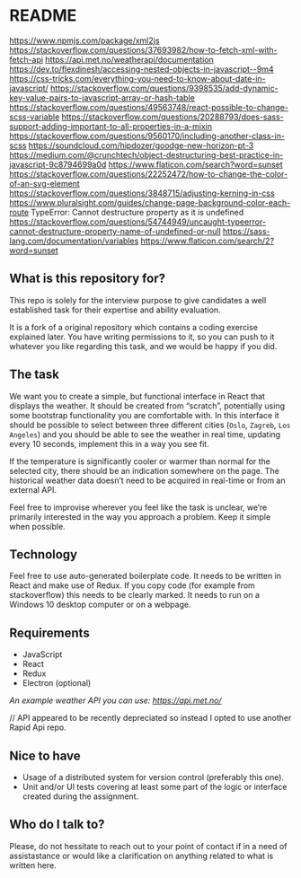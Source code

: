 # README
https://www.npmjs.com/package/xml2js
https://stackoverflow.com/questions/37693982/how-to-fetch-xml-with-fetch-api
https://api.met.no/weatherapi/documentation
https://dev.to/flexdinesh/accessing-nested-objects-in-javascript--9m4
https://css-tricks.com/everything-you-need-to-know-about-date-in-javascript/
https://stackoverflow.com/questions/9398535/add-dynamic-key-value-pairs-to-javascript-array-or-hash-table
https://stackoverflow.com/questions/49563748/react-possible-to-change-scss-variable
https://stackoverflow.com/questions/20288793/does-sass-support-adding-important-to-all-properties-in-a-mixin
https://stackoverflow.com/questions/9560170/including-another-class-in-scss
https://soundcloud.com/hipdozer/goodge-new-horizon-pt-3
https://medium.com/@crunchtech/object-destructuring-best-practice-in-javascript-9c8794699a0d
https://www.flaticon.com/search?word=sunset
https://stackoverflow.com/questions/22252472/how-to-change-the-color-of-an-svg-element
https://stackoverflow.com/questions/3848715/adjusting-kerning-in-css
https://www.pluralsight.com/guides/change-page-background-color-each-route
TypeError: Cannot destructure property as it is undefined
https://stackoverflow.com/questions/54744949/uncaught-typeerror-cannot-destructure-property-name-of-undefined-or-null
https://sass-lang.com/documentation/variables
https://www.flaticon.com/search/2?word=sunset


## What is this repository for?

This repo is solely for the interview purpose to give candidates a well established task for their expertise and ability evaluation. 

It is a fork of a original repository which contains a coding exercise explained later. You have writing permissions to it, so you can push to it whatever you like regarding this task, and we would be happy if you did.

## The task

We want you to create a simple, but functional interface in React that displays the weather. It should be created from “scratch”, potentially using some bootstrap functionality you are comfortable with. In this interface it should be possible to select between three different cities (`Oslo`, `Zagreb`, `Los Angeles`) and you should be able to see the weather in real time, updating every 10 seconds, implement this in a way you see fit.




If the temperature is significantly cooler or warmer than normal for the selected city, there should be an indication somewhere on the page. The historical weather data doesn’t need to be acquired in real-time or from an external API.

Feel free to improvise wherever you feel like the task is unclear, we’re primarily interested in the way you approach a problem. Keep it simple when possible.

## Technology

Feel free to use auto-generated boilerplate code. It needs to be written in React and make use of Redux. If you copy code (for example from stackoverflow) this needs to be clearly marked. It needs to run on a Windows 10 desktop computer or on a webpage.

## Requirements

- JavaScript
- React
- Redux
- Electron (optional)

*An example weather API you can use: https://api.met.no/*

// API appeared to be recently depreciated so instead I opted to use another Rapid Api repo.

## Nice to have

- Usage of a distributed system for version control (preferably this one).
- Unit and/or UI tests covering at least some part of the logic or interface created during the assignment.

## Who do I talk to?

Please, do not hessitate to reach out to your point of contact if in a need of assistastance or would like a clarification on anything related to what is written here.